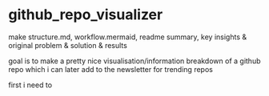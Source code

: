 # github_repo_visualizer

make structure.md, workflow.mermaid, readme summary, key insights & original problem & solution & results

goal is to make a pretty nice visualisation/information breakdown of a github repo which i can later add to the newsletter for trending repos

first i need to 
